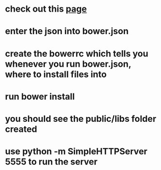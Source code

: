 # check out this [page](https://scotch.io/tutorials/setting-up-a-mean-stack-single-page-application)
# enter the json into bower.json
# create the bowerrc which tells you whenever you run bower.json, where to install files into
# run bower install
# you should see the public/libs folder created
# use python -m SimpleHTTPServer 5555 to run the server
